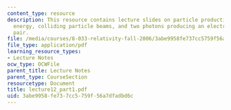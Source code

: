 ```yaml
---
content_type: resource
description: This resource contains lecture slides on particle production, threshold
  energy, colliding particle beams, and two photons producing an electron/positron
  pair.
file: /media/courses/8-033-relativity-fall-2006/3abe9958fe737cc5759f56a7dfadbd6c_lecture12_part1.pdf
file_type: application/pdf
learning_resource_types:
- Lecture Notes
ocw_type: OCWFile
parent_title: Lecture Notes
parent_type: CourseSection
resourcetype: Document
title: lecture12_part1.pdf
uid: 3abe9958-fe73-7cc5-759f-56a7dfadbd6c
---
```

